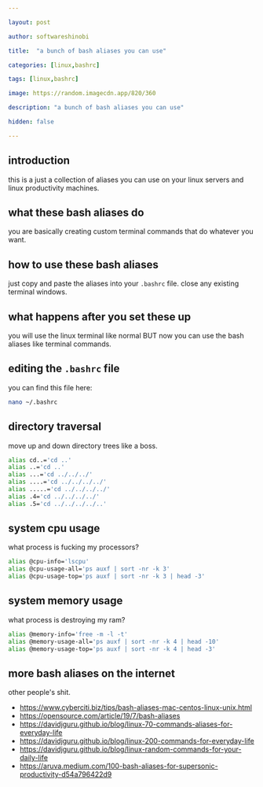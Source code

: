 ```yaml
---

layout: post

author: softwareshinobi

title:  "a bunch of bash aliases you can use"

categories: [linux,bashrc]

tags: [linux,bashrc]

image: https://random.imagecdn.app/820/360

description: "a bunch of bash aliases you can use"

hidden: false

---
```


## introduction

this is a just a collection of aliases you can use on your linux servers and linux productivity machines.

## what these bash aliases do

you are basically creating custom terminal commands that do whatever you want.

## how to use these bash aliases

just copy and paste the aliases into your `.bashrc` file. close any existing terminal windows.

## what happens after you set these up

you will use the linux terminal like normal BUT now you can use the bash aliases like terminal commands.


## editing the `.bashrc` file

you can find this file here:

```sh
nano ~/.bashrc
```

## directory traversal

move up and down directory trees like a boss.

```sh
alias cd..='cd ..'
alias ..='cd ..'
alias ...='cd ../../../'
alias ....='cd ../../../../'
alias .....='cd ../../../../'
alias .4='cd ../../../../'
alias .5='cd ../../../../..'
```

## system cpu usage

what process is fucking my processors?

```sh
alias @cpu-info='lscpu'
alias @cpu-usage-all='ps auxf | sort -nr -k 3'
alias @cpu-usage-top='ps auxf | sort -nr -k 3 | head -3'
```

## system memory usage

what process is destroying my ram?

```sh
alias @memory-info='free -m -l -t'
alias @memory-usage-all='ps auxf | sort -nr -k 4 | head -10'
alias @memory-usage-top='ps auxf | sort -nr -k 4 | head -3'
```

## more bash aliases on the internet

other people's shit.

* https://www.cyberciti.biz/tips/bash-aliases-mac-centos-linux-unix.html
* https://opensource.com/article/19/7/bash-aliases
* https://davidjguru.github.io/blog/linux-70-commands-aliases-for-everyday-life
* https://davidjguru.github.io/blog/linux-200-commands-for-everyday-life
* https://davidjguru.github.io/blog/linux-random-commands-for-your-daily-life
* https://aruva.medium.com/100-bash-aliases-for-supersonic-productivity-d54a796422d9
